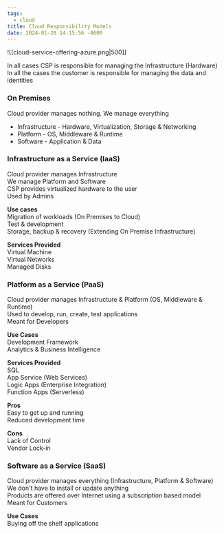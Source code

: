 ```yaml
---
tags:
  - cloud
title: Cloud Responsibility Models
date: 2024-01-28 14:15:56 -0600
---
```


![[cloud-service-offering-azure.png|500]]

In all cases CSP is responsible for managing the Infrastructure (Hardware)  
In all the cases the customer is responsible for managing the data and identities

### On Premises

Cloud provider manages nothing. We manage everything
* Infrastructure - Hardware, Virtualization, Storage & Networking
* Platform - OS, Middleware & Runtime
* Software - Application & Data


### Infrastructure as a Service (IaaS)

Cloud provider manages Infrastructure  
We manage Platform and Software  
CSP provides virtualized hardware to the user  
Used by Admins

**Use cases**  
Migration of workloads (On Premises to Cloud)  
Test & development  
Storage, backup & recovery (Extending On Premise Infrastructure)

**Services Provided**  
Virtual Machine  
Virtual Networks  
Managed Disks


### Platform as a Service (PaaS)

Cloud provider manages Infrastructure & Platform (OS, Middleware & Runtime)  
Used to develop, run, create, test applications  
Meant for Developers

**Use Cases**  
Development Framework  
Analytics & Business Intelligence

**Services Provided**  
SQL  
App Service (Web Services)  
Logic Apps (Enterprise Integration)  
Function Apps (Serverless)

**Pros**  
Easy to get up and running  
Reduced development time

**Cons**  
Lack of Control  
Vendor Lock-in

### Software as a Service (SaaS)

Cloud provider manages everything (Infrastructure, Platform & Software)  
We don't have to install or update anything  
Products are offered over Internet using a subscription based model  
Meant for Customers

**Use Cases**  
Buying off the shelf applications
